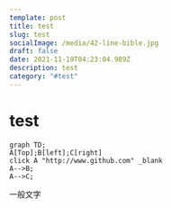 ```yaml
---
template: post
title: test
slug: test
socialImage: /media/42-line-bible.jpg
draft: false
date: 2021-11-19T04:23:04.989Z
description: test
category: "#test"
---
```

# test

```mermaid
graph TD;
A[Top];B[left];C[right]
click A "http://www.github.com" _blank
A-->B;  
A-->C;
```
一般文字

